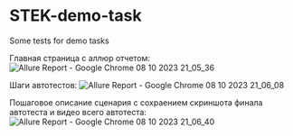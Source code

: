 # STEK-demo-task
Some tests for demo tasks

Главная страница с аллюр отчетом:
![Allure Report - Google Chrome 08 10 2023 21_05_36](https://github.com/AlterAyrol/STEK-demo-task/assets/110398007/46a5abf1-6912-48a7-8f62-e7610b6bfc6d)

Шаги автотестов:
![Allure Report - Google Chrome 08 10 2023 21_06_08](https://github.com/AlterAyrol/STEK-demo-task/assets/110398007/ae33a7ec-01f6-4715-b162-28dcacf4b11a)

Пошаговое описание сценария с сохраением скриншота финала автотеста и видео всего автотеста:
![Allure Report - Google Chrome 08 10 2023 21_06_40](https://github.com/AlterAyrol/STEK-demo-task/assets/110398007/4a277d79-897c-45bf-9077-4dab607d0000)

